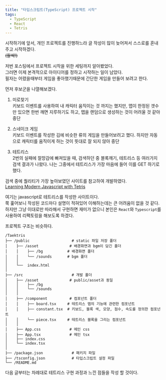 ```yaml
---
title: "타입스크립트(TypeScript) 프로젝트 시작"
tags:
  - TypeScript
  - React
  - Tetris
---
```


시작하기에 앞서, 개인 프로젝트를 진행하느라 글 작성이 많이 늦어져서 스스로를 혼내주고 시작하겠다.  
~~(찰싹!)~~  

저번 포스팅에서 프로젝트 시작을 위한 세팅까지 알아봤었다.  
그러면 이제 본격적으로 아이디어를 정하고 시작하는 일이 남았다.  
필자는 어렸을때부터 게임을 좋아했기때문에 간단한 게임을 만들어 보려고 한다.  

먼저 후보군을 나열해보겠다.  
1. 미로찾기  
 키보드 이벤트를 사용하여 내 캐릭터 움직이는 것 까지는 했지만, 맵이 한정된 갯수만 있으면 한번 깨면 지루하기도 하고, 맵을 랜덤으로 생성하는 것이 어려울 것 같아 중단  
  
2. 스네이크 게임  
  키보드 이벤트를 작성한 김에 비슷한 류의 게임을 만들어보려고 했다. 하지만 자동으로 캐릭터를 움직이게 하는 것이 뜻대로 잘 되지 않아 중단  
  
3. 테트리스  
  2번의 실패에 절망감에 빠져있을 때, 검색하던 중 블록깨기, 테트리스 등 여러가지 검색 결과가 나왔다. 나는 그중에서 테트리스가 가장 마음에 들어 이를 GET 하기로 했다.  
  
검색 중에 퀄리티가 가장 높아보였던 사이트를 참고하여 개발하였다.  
[Learning Modern Javascript with Tetris](https://michael-karen.medium.com/learning-modern-javascript-with-tetris-92d532bcd057)  

여기는 javascript로 테트리스를 작성한 사이트이다.  
쭉 훑어보니 작성된 코드마다 설명이 적혀있어 이해하는데는 큰 어려움이 없을 것 같다.  
하지만 그냥 이대로만 따라해서 구현하면 재미가 없으니 본인은 `React`와 `Typescript`를 사용하여 리팩토링을 해보도록 하겠다.  

프로젝트 구조는 비슷하다.  
```
/Taektris  
├── /public                   # static 파일 저장 폴더  
│    ├── /asset              # 배경화면과 bgm이 담긴 폴더  
│    │    ├── /bg           # 배경화면 폴더  
│    │    └── /sounds       # bgm 폴더  
│    │  
│    └──  index.html  
│  
├── /src                      # 개발 폴더  
│    ├── /asset              # public/asset과 동일  
│    │    ├── /bg  
│    │    └── /sounds  
│    │  
│    ├── /component          # 컴포넌트 폴더  
│    │    ├── board.tsx     # 테트리스 맵의 기능에 관련한 컴포넌트  
│    │    ├── constant.tsx  # 키보드, 블록 색, 모양, 점수, 속도를 정의한 컴포넌트  
│    │    └── piece.tsx     # 테트리스 블록을 그리는 컴포넌트  
│    │  
│    ├── App.css             # 메인 css  
│    ├── App.tsx             # 메인 tsx  
│    ├── index.css  
│    └── index.tsx  
│  
├── /package.json             # 패키지 파일  
├── /tsconfig.json            # 타입스크립트 설정 파일  
└── /README.md  
```

다음 글부터는 차례대로 테트리스 구현 과정과 느낀 점들을 작성 할 것이다.  
